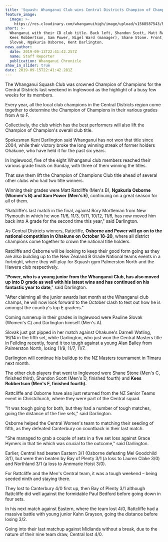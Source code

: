 ```yaml
---
title: 'Squash: Whanganui Club wins Central Districts Champion of Champions crown'
feature_image:
  image: >-
    https://res.cloudinary.com/whanganuihigh/image/upload/v1568587543/News/Squash.Sam_Power.Kees_Robbertson.Ngakuia_Osborne.14.9.19_Chron.jpg
short: >-
  Whanganui with their CD club title. Back left, Shandon Scott, Matt Ratcliffe,
  Kees Robbertson, Sam Power, Nigel Ward (manager), Shane Stone. Front, Pauline
  Slovak, Ngakuria Osborne, Kent Darlington.
news_author:
  date: 2019-09-13T22:41:42.257Z
  name: Staff Reporter
  publication: Whanganui Chronicle
show_in_slider: true
date: 2019-09-15T22:41:42.281Z
---
```

The Whanganui Squash Club was crowned Champion of Champions for the Central Districts last weekend in Inglewood as the highlight of a busy few weeks for its members.

Every year, all the local club champions in the Central Districts region come together to determine the Champion of Champions in their various grades from A to F.

Collectively, the club which has the best performers will also lift the Champion of Champion's overall club title.

Spokesman Kent Darlington said Whanganui has not won that title since 2004, while their victory broke the long winning streak of former holders Ohakune, who have held it for the past six years.

In Inglewood, five of the eight Whanganui club members reached their various grade finals on Sunday, with three of them winning the titles.

That saw them lift the Champion of Champions Club title ahead of several other clubs who had two title winners.

Winning their grades were Matt Ratcliffe (Men's B), **Ngakuria Osborne (Women's B) and Sam Power (Men's E)**, continuing on a great season for all of them.

"Ratcliffe's last match in the final, against Rory Mortleman from New Plymouth in which he won 11/6, 11/3, 9/11, 10/12, 11/6, has now moved him back into A grade for the second time this year," said Darlington.

As Central Districts winners, Rattcliffe, **Osborne and Power will go on to the national competition in Ohakune on October 18-20**, where all district champions come together to crown the national title holders.

Ratcliffe and Osborne will be looking to keep their good form going as they are also building up to the New Zealand B Grade National teams events in a fortnight, where they will play for Squash gym Palmerston North and the Hawera club respectively.

"**Power, who is a young junior from the Whanganui Club, has also moved up into D grade as well with his latest wins and has continued on his fantastic year to date**," said Darlington.

"After claiming all the junior awards last month at the Whanganui club champs, he will now look forward to the October clash to test out how he is amongst the country's top E graders."

Coming runnerup in their grades in Inglewood were Pauline Slovak (Women's C) and Darlington himself (Men's A).

Slovak just got pipped in her match against Ohakune's Darnell Watling, 16/14 in the fifth set, while Darlington, who just won the Central Masters title in Feilding recently, found it too tough against a young Alan Bailey from Palmerston North, losing 11/9, 11/7, 11/7.

Darlington will continue his buildup to the NZ Masters tournament in Timaru next month.

The other club players that went to Inglewood were Shane Stone (Men's C, finished third), Shandon Scott (Men's D, finished fourth) and **Kees Robbertson (Men's F, finished fourth).**

Rattcliffe and Osborne have also just returned from the NZ Senior Teams event in Christchurch, where they were part of the Central squad.

"It was tough going for both, but they had a number of tough matches, going the distance of the five sets," said Darlington.

Osborne helped the Central Women's team to matching their seeding of fifth, as they defeated Canterbury on countback in their last match.

"She managed to grab a couple of sets in a five set loss against Grace Hymers in that tie which was crucial to the outcome," said Darlington.

Earlier, Central had beaten Eastern 3/1 (Osborne defeating Mel Goodchild 3/1), but were then beaten by Bay of Plenty 3/1 (a loss to Lauren Clake 3/0) and Northland 3/1 (a loss to Annmarie Hoist 3/0).

For Rattcliffe and the Men's Central team, it was a tough weekend – being seeded ninth and staying there.

They lost to Canterbury 4/0 first up, then Bay of Plenty 3/1 although Rattcliffe did well against the formidable Paul Bedford before going down in four sets.

In his next match against Eastern, where the team lost 4/0, Rattcliffe had a massive battle with young junior Kahn Grayson, going the distance before losing 3/2.

Going into their last matchup against Midlands without a break, due to the nature of their nine team draw, Central lost 4/0.
